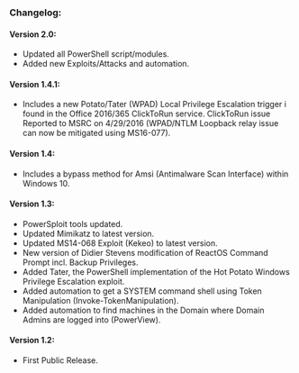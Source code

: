 ### Changelog:

#### Version 2.0:

* Updated all PowerShell script/modules.
* Added new Exploits/Attacks and automation.

#### Version 1.4.1:

* Includes a new Potato/Tater (WPAD) Local Privilege Escalation trigger i found in the Office 2016/365 ClickToRun service.
  ClickToRun issue Reported to MSRC on 4/29/2016 (WPAD/NTLM Loopback relay issue can now be mitigated using MS16-077).

#### Version 1.4:

* Includes a bypass method for Amsi (Antimalware Scan Interface) within Windows 10.

#### Version 1.3:

* PowerSploit tools updated.
* Updated Mimikatz to latest version.
* Updated MS14-068 Exploit (Kekeo) to latest version.
* New version of Didier Stevens modification of ReactOS Command Prompt incl. Backup Privileges.
* Added Tater, the PowerShell implementation of the Hot Potato Windows Privilege Escalation exploit.
* Added automation to get a SYSTEM command shell using Token Manipulation (Invoke-TokenManipulation).
* Added automation to find machines in the Domain where Domain Admins are logged into (PowerView).

#### Version 1.2:

* First Public Release.

